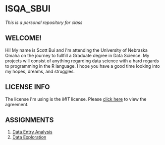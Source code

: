# ISQA_SBUI
*This is a personal repository for class*

## __WELCOME!__

Hi! My name is Scott Bui and i'm attending the University of Nebraska Omaha on the journey to fullfill a Graduate degree in Data Science. My projects will consist of anything regarding data science with a hard regards to programming in the R language. I hope you have a good time looking into my hopes, dreams, and struggles.

## LICENSE INFO
The license i'm using is the *MIT* license. Please [click here](https://github.com/winterbulletconcerto/ISQA_SBUI/blob/c6563f1051eb482f3ad1cf859671b80cdc1313ea/LICENSE) to view the agreement.

## ASSIGNMENTS

1. [Data Entry Analysis]()
2. [Data Exploration]()
